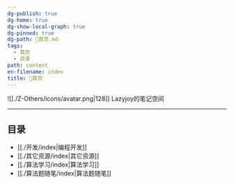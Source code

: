 ```yaml
---
dg-publish: true
dg-home: true
dg-show-local-graph: true
dg-pinned: true
dg-path: 🏡首页.md
tags:
  - 首页
  - 目录
path: content
en-filename: index
title: 🏡首页
---
```

 ![[./Z-Others/icons/avatar.png|128]]
Lazyjoy的笔记空间
<center></center>

---
## 目录  
- [[./开发/index|编程开发]]
- [[./其它资源/index|其它资源]]
- [[./算法学习/index|算法学习]]
- [[./算法题随笔/index|算法题随笔]]





